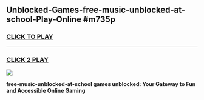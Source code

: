 
## Unblocked-Games-free-music-unblocked-at-school-Play-Online #m735p
<h3>
<a href="https://news.freeplayer.one?title=free-music-unblocked-at-school&ref=3">CLICK TO PLAY</a></h3>
<hr>

<h3>
<a href="https://news.freeplayer.one?title=free-music-unblocked-at-school&ref=3">CLICK 2 PLAY</a>
  
</h3>

<a href="https://news.freeplayer.one?title=free-music-unblocked-at-school&ref=3"><img src="https://clearcache.store/games.png"></a>


**free-music-unblocked-at-school games unblocked: Your Gateway to Fun and Accessible Online Gaming**
